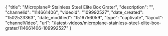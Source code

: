 {
    "title": "Microplane&reg; Stainless Steel Elite Box Grater",
    "description": "",
    "channelid": "114661406",
    "videoid": "109992527",
    "date_created": "1502523363",
    "date_modified": "1516756059",
    "type": "captivate",
    "layout": "channelVideo",
    "url": "\/latest-videos\/microplane-stainless-steel-elite-box-grater\/114661406-109992527"
}